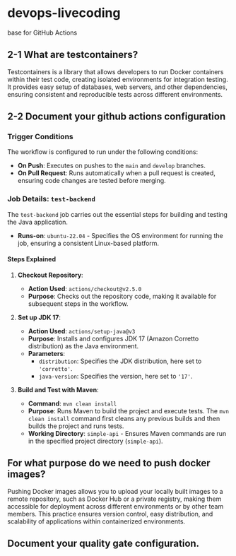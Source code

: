 # devops-livecoding

base for GitHub Actions

## 2-1 What are testcontainers?

Testcontainers is a library that allows developers to run Docker containers within their test code, creating isolated environments for integration testing. It provides easy setup of databases, web servers, and other dependencies, ensuring consistent and reproducible tests across different environments.

## 2-2 Document your github actions configuration 

### Trigger Conditions

The workflow is configured to run under the following conditions:

- **On Push**: Executes on pushes to the `main` and `develop` branches.
- **On Pull Request**: Runs automatically when a pull request is created, ensuring code changes are tested before merging.

### Job Details: `test-backend`

The `test-backend` job carries out the essential steps for building and testing the Java application.

- **Runs-on**: `ubuntu-22.04` - Specifies the OS environment for running the job, ensuring a consistent Linux-based platform.

#### Steps Explained

1. **Checkout Repository**:
    - **Action Used**: `actions/checkout@v2.5.0`
    - **Purpose**: Checks out the repository code, making it available for subsequent steps in the workflow.

2. **Set up JDK 17**:
    - **Action Used**: `actions/setup-java@v3`
    - **Purpose**: Installs and configures JDK 17 (Amazon Corretto distribution) as the Java environment.
    - **Parameters**:
        - `distribution`: Specifies the JDK distribution, here set to `'corretto'`.
        - `java-version`: Specifies the version, here set to `'17'`.

3. **Build and Test with Maven**:
    - **Command**: `mvn clean install`
    - **Purpose**: Runs Maven to build the project and execute tests. The `mvn clean install` command first cleans any previous builds and then builds the project and runs tests.
    - **Working Directory**: `simple-api` - Ensures Maven commands are run in the specified project directory (`simple-api`).

## For what purpose do we need to push docker images?

Pushing Docker images allows you to upload your locally built images to a remote repository, such as Docker Hub or a private registry, making them accessible for deployment across different environments or by other team members. This practice ensures version control, easy distribution, and scalability of applications within containerized environments.

## Document your quality gate configuration.
